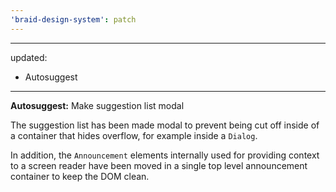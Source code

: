 ```yaml
---
'braid-design-system': patch
---
```


---
updated:
  - Autosuggest
---

**Autosuggest:** Make suggestion list modal

The suggestion list has been made modal to prevent being cut off inside of a container that hides overflow, for example inside a `Dialog`.

In addition, the `Announcement` elements internally used for providing context to a screen reader have been moved in a single top level announcement container to keep the DOM clean.
